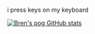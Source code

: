 i press keys on my keyboard

[![Bren's pog GitHub stats](https://github-readme-stats.vercel.app/api?username=smatman)](https://www.youtube.com/watch?v=dQw4w9WgXcQ)

